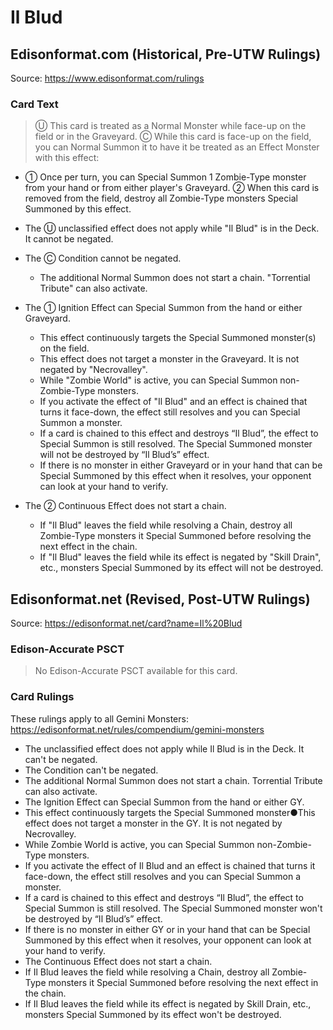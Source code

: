 # Il Blud

## Edisonformat.com (Historical, Pre-UTW Rulings)

Source: https://www.edisonformat.com/rulings

### Card Text

> Ⓤ This card is treated as a Normal Monster while face-up on the field or in the Graveyard. Ⓒ While this card is face-up on the field, you can Normal Summon it to have it be treated as an Effect Monster with this effect:
*   ① Once per turn, you can Special Summon 1 Zombie-Type monster from your hand or from either player's Graveyard. ② When this card is removed from the field, destroy all Zombie-Type monsters Special Summoned by this effect.

*   The Ⓤ unclassified effect does not apply while "Il Blud" is in the Deck. It cannot be negated.
*   The Ⓒ Condition cannot be negated.
    *   The additional Normal Summon does not start a chain. "Torrential Tribute" can also activate.
*   The ① Ignition Effect can Special Summon from the hand or either Graveyard.
    *   This effect continuously targets the Special Summoned monster(s) on the field.
    *   This effect does not target a monster in the Graveyard. It is not negated by "Necrovalley".
    *   While "Zombie World" is active, you can Special Summon non-Zombie-Type monsters.
    *   If you activate the effect of "Il Blud" and an effect is chained that turns it face-down, the effect still resolves and you can Special Summon a monster.
    *   If a card is chained to this effect and destroys “Il Blud”, the effect to Special Summon is still resolved. The Special Summoned monster will not be destroyed by “Il Blud’s” effect.
    *   If there is no monster in either Graveyard or in your hand that can be Special Summoned by this effect when it resolves, your opponent can look at your hand to verify.
*   The ② Continuous Effect does not start a chain.
    *   If "Il Blud" leaves the field while resolving a Chain, destroy all Zombie-Type monsters it Special Summoned before resolving the next effect in the chain.
    *   If "Il Blud" leaves the field while its effect is negated by "Skill Drain", etc., monsters Special Summoned by its effect will not be destroyed.

## Edisonformat.net (Revised, Post-UTW Rulings)

Source: https://edisonformat.net/card?name=Il%20Blud

### Edison-Accurate PSCT

> No Edison-Accurate PSCT available for this card.

### Card Rulings

These rulings apply to all Gemini Monsters: https://edisonformat.net/rules/compendium/gemini-monsters
*   The unclassified effect does not apply while Il Blud is in the Deck. It can't be negated.
*   The Condition can't be negated.
*   The additional Normal Summon does not start a chain. Torrential Tribute can also activate.
*   The Ignition Effect can Special Summon from the hand or either GY.
*   This effect continuously targets the Special Summoned monster●This effect does not target a monster in the GY. It is not negated by Necrovalley.
*   While Zombie World is active, you can Special Summon non-Zombie-Type monsters.
*   If you activate the effect of Il Blud and an effect is chained that turns it face-down, the effect still resolves and you can Special Summon a monster.
*   If a card is chained to this effect and destroys “Il Blud”, the effect to Special Summon is still resolved. The Special Summoned monster won't be destroyed by “Il Blud’s” effect.
*   If there is no monster in either GY or in your hand that can be Special Summoned by this effect when it resolves, your opponent can look at your hand to verify.
*   The Continuous Effect does not start a chain.
*   If Il Blud leaves the field while resolving a Chain, destroy all Zombie-Type monsters it Special Summoned before resolving the next effect in the chain.
*   If Il Blud leaves the field while its effect is negated by Skill Drain, etc., monsters Special Summoned by its effect won't be destroyed.
            